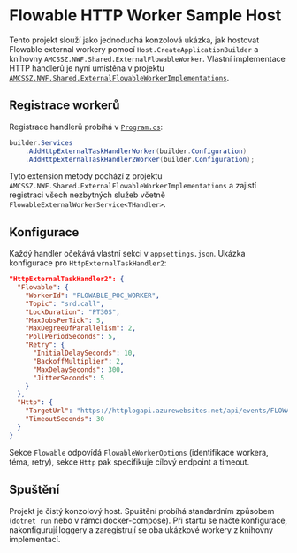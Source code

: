 # Flowable HTTP Worker Sample Host

Tento projekt slouží jako jednoduchá konzolová ukázka, jak hostovat Flowable external workery
pomocí `Host.CreateApplicationBuilder` a knihovny `AMCSSZ.NWF.Shared.ExternalFlowableWorker`.
Vlastní implementace HTTP handlerů je nyní umístěna v projektu
[`AMCSSZ.NWF.Shared.ExternalFlowableWorkerImplementations`](../AMCSSZ.NWF.Shared.ExternalFlowableWorkerImplementations/README.md).

## Registrace workerů

Registrace handlerů probíhá v [`Program.cs`](./Program.cs):

```csharp
builder.Services
    .AddHttpExternalTaskHandlerWorker(builder.Configuration)
    .AddHttpExternalTaskHandler2Worker(builder.Configuration);
```

Tyto extension metody pochází z projektu `AMCSSZ.NWF.Shared.ExternalFlowableWorkerImplementations`
a zajistí registraci všech nezbytných služeb včetně `FlowableExternalWorkerService<THandler>`.

## Konfigurace

Každý handler očekává vlastní sekci v `appsettings.json`. Ukázka konfigurace pro
`HttpExternalTaskHandler2`:

```json
"HttpExternalTaskHandler2": {
  "Flowable": {
    "WorkerId": "FLOWABLE_POC_WORKER",
    "Topic": "srd.call",
    "LockDuration": "PT30S",
    "MaxJobsPerTick": 5,
    "MaxDegreeOfParallelism": 2,
    "PollPeriodSeconds": 5,
    "Retry": {
      "InitialDelaySeconds": 10,
      "BackoffMultiplier": 2,
      "MaxDelaySeconds": 300,
      "JitterSeconds": 5
    }
  },
  "Http": {
    "TargetUrl": "https://httplogapi.azurewebsites.net/api/events/FLOWABLE_POC_WORKER",
    "TimeoutSeconds": 30
  }
}
```

Sekce `Flowable` odpovídá `FlowableWorkerOptions` (identifikace workera, téma, retry),
sekce `Http` pak specifikuje cílový endpoint a timeout.

## Spuštění

Projekt je čistý konzolový host. Spuštění probíhá standardním způsobem (`dotnet run`
nebo v rámci docker-compose). Při startu se načte konfigurace, nakonfigurují loggery
a zaregistrují se oba ukázkové workery z knihovny implementací.
